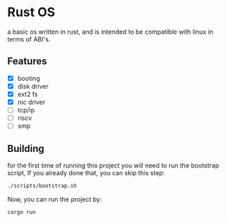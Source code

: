 # Rust OS

a basic os written in rust, and is intended to be compatible with linux in terms of ABI's.

## Features

* [X] booting
* [X] disk driver
* [X] ext2 fs
* [X] nic driver
* [ ] tcp/ip
* [ ] riscv
* [ ] smp

## Building

for the first time of running this project you will need to run the bootstrap script, If you already done that, you can skip this step:

```bash
./scripts/bootstrap.sh
```

Now, you can run the project by:

```
cargo run
```
